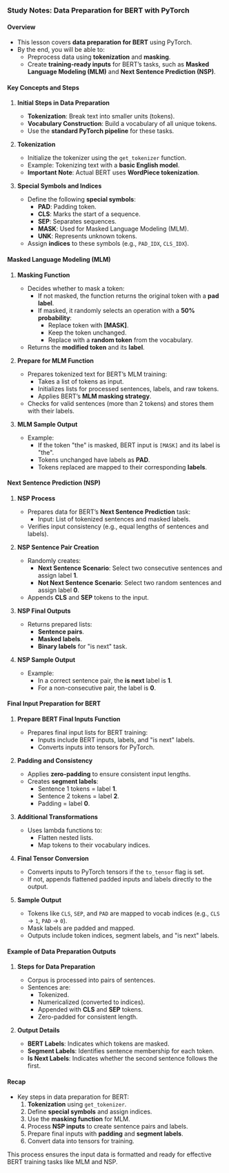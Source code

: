 ### Study Notes: Data Preparation for BERT with PyTorch

#### **Overview**

- This lesson covers **data preparation for BERT** using PyTorch.
- By the end, you will be able to:
  - Preprocess data using **tokenization** and **masking**.
  - Create **training-ready inputs** for BERT’s tasks, such as **Masked Language Modeling (MLM)** and **Next Sentence Prediction (NSP)**.

#### **Key Concepts and Steps**

1. **Initial Steps in Data Preparation**

   - **Tokenization**: Break text into smaller units (tokens).
   - **Vocabulary Construction**: Build a vocabulary of all unique tokens.
   - Use the **standard PyTorch pipeline** for these tasks.

2. **Tokenization**

   - Initialize the tokenizer using the `get_tokenizer` function.
   - Example: Tokenizing text with a **basic English model**.
   - **Important Note**: Actual BERT uses **WordPiece tokenization**.

3. **Special Symbols and Indices**
   - Define the following **special symbols**:
     - **PAD**: Padding token.
     - **CLS**: Marks the start of a sequence.
     - **SEP**: Separates sequences.
     - **MASK**: Used for Masked Language Modeling (MLM).
     - **UNK**: Represents unknown tokens.
   - Assign **indices** to these symbols (e.g., `PAD_IDX`, `CLS_IDX`).

#### **Masked Language Modeling (MLM)**

1. **Masking Function**

   - Decides whether to mask a token:
     - If not masked, the function returns the original token with a **pad label**.
     - If masked, it randomly selects an operation with a **50% probability**:
       - Replace token with **[MASK]**.
       - Keep the token unchanged.
       - Replace with a **random token** from the vocabulary.
   - Returns the **modified token** and its **label**.

2. **Prepare for MLM Function**

   - Prepares tokenized text for BERT’s MLM training:
     - Takes a list of tokens as input.
     - Initializes lists for processed sentences, labels, and raw tokens.
     - Applies BERT’s **MLM masking strategy**.
   - Checks for valid sentences (more than 2 tokens) and stores them with their labels.

3. **MLM Sample Output**
   - Example:
     - If the token "the" is masked, BERT input is `[MASK]` and its label is "the".
     - Tokens unchanged have labels as **PAD**.
     - Tokens replaced are mapped to their corresponding **labels**.

#### **Next Sentence Prediction (NSP)**

1. **NSP Process**

   - Prepares data for BERT’s **Next Sentence Prediction** task:
     - Input: List of tokenized sentences and masked labels.
   - Verifies input consistency (e.g., equal lengths of sentences and labels).

2. **NSP Sentence Pair Creation**

   - Randomly creates:
     - **Next Sentence Scenario**: Select two consecutive sentences and assign label **1**.
     - **Not Next Sentence Scenario**: Select two random sentences and assign label **0**.
   - Appends **CLS** and **SEP** tokens to the input.

3. **NSP Final Outputs**

   - Returns prepared lists:
     - **Sentence pairs**.
     - **Masked labels**.
     - **Binary labels** for "is next" task.

4. **NSP Sample Output**
   - Example:
     - In a correct sentence pair, the **is next** label is **1**.
     - For a non-consecutive pair, the label is **0**.

#### **Final Input Preparation for BERT**

1. **Prepare BERT Final Inputs Function**

   - Prepares final input lists for BERT training:
     - Inputs include BERT inputs, labels, and "is next" labels.
     - Converts inputs into tensors for PyTorch.

2. **Padding and Consistency**

   - Applies **zero-padding** to ensure consistent input lengths.
   - Creates **segment labels**:
     - Sentence 1 tokens = label **1**.
     - Sentence 2 tokens = label **2**.
     - Padding = label **0**.

3. **Additional Transformations**

   - Uses lambda functions to:
     - Flatten nested lists.
     - Map tokens to their vocabulary indices.

4. **Final Tensor Conversion**

   - Converts inputs to PyTorch tensors if the `to_tensor` flag is set.
   - If not, appends flattened padded inputs and labels directly to the output.

5. **Sample Output**
   - Tokens like `CLS`, `SEP`, and `PAD` are mapped to vocab indices (e.g., `CLS` → `1`, `PAD` → `0`).
   - Mask labels are padded and mapped.
   - Outputs include token indices, segment labels, and "is next" labels.

#### **Example of Data Preparation Outputs**

1. **Steps for Data Preparation**

   - Corpus is processed into pairs of sentences.
   - Sentences are:
     - Tokenized.
     - Numericalized (converted to indices).
     - Appended with **CLS** and **SEP** tokens.
     - Zero-padded for consistent length.

2. **Output Details**
   - **BERT Labels**: Indicates which tokens are masked.
   - **Segment Labels**: Identifies sentence membership for each token.
   - **Is Next Labels**: Indicates whether the second sentence follows the first.

#### **Recap**

- Key steps in data preparation for BERT:
  1. **Tokenization** using `get_tokenizer`.
  2. Define **special symbols** and assign indices.
  3. Use the **masking function** for MLM.
  4. Process **NSP inputs** to create sentence pairs and labels.
  5. Prepare final inputs with **padding** and **segment labels**.
  6. Convert data into tensors for training.

This process ensures the input data is formatted and ready for effective BERT training tasks like MLM and NSP.
